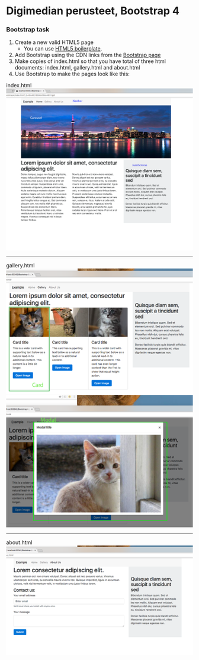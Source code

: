 # Digimedian perusteet, Bootstrap 4


### Bootstrap task

1. Create a new valid HTML5 page
    - You can use [HTML5 boilerplate](https://html5boilerplate.com).
2. Add Bootstrap using the CDN links from the [Bootstrap page](https://getbootstrap.com/)
3. Make copies of index.html so that you have total of three html documents: index.html, gallery.html and about.html
4. Use Bootstrap to make the pages look like this:

index.html
    ![Index screenshot](https://raw.githubusercontent.com/ilkkamtk/mpjkk/master/Week1/images/index.png)
___

gallery.html
![Index screenshot](https://raw.githubusercontent.com/ilkkamtk/mpjkk/master/Week1/images/gallery1.png)
![Index screenshot](https://raw.githubusercontent.com/ilkkamtk/mpjkk/master/Week1/images/gallery2.png)
___

about.html
![Index screenshot](https://raw.githubusercontent.com/ilkkamtk/mpjkk/master/Week1/images/about.png)
